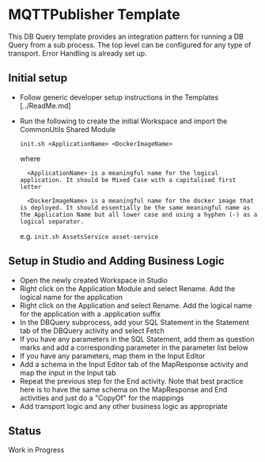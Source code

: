 # MQTTPublisher Template

This DB Query template provides an integration pattern for running a DB Query from a sub process. The top level can be configured for any type of transport. Error Handling is already set up.

## Initial setup

- Follow generic developer setup instructions in the Templates [../ReadMe.md]
- Run the following to create the initial Workspace and import the CommonUtils Shared Module

    `init.sh <ApplicationName> <DockerImageName>`

    where

        <ApplicationName> is a meaningful name for the logical application. It should be Mixed Case with a capitalised first letter

        <DockerImageName> is a meaningful name for the docker image that is deployed. It should essentially be the same meaningful name as the Application Name but all lower case and using a hyphen (-) as a logical separator. 

    e.g. `init.sh AssetsService asset-service`

## Setup in Studio and Adding Business Logic

- Open the newly created Workspace in Studio
- Right click on the Application Module and select Rename. Add the logical name for the application
- Right click on the Application and select Rename. Add the logical name for the application with a .application suffix
- In the DBQuery subprocess, add your SQL Statement in the Statement tab of the DBQuery activity and select Fetch
- If you have any parameters in the SQL Statement, add them as question marks and add a corresponding parameter in the parameter list below
- If you have any parameters, map them in the Input Editor
- Add a schema in the Input Editor tab of the MapResponse activity and map the input in the Input tab
- Repeat the previous step for the End activity. Note that best practice here is to have the same schema on the MapResponse and End activities and just do a "CopyOf" for the mappings
- Add transport logic and any other business logic as appropriate

## Status 

Work in Progress